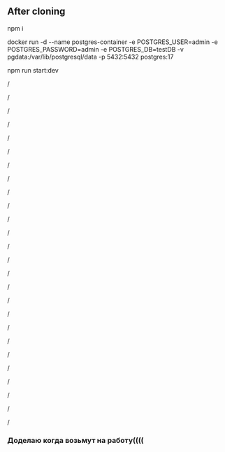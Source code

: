 ## After cloning

npm i

docker run -d --name postgres-container -e POSTGRES_USER=admin -e POSTGRES_PASSWORD=admin -e POSTGRES_DB=testDB -v pgdata:/var/lib/postgresql/data -p 5432:5432 postgres:17

npm run start:dev

/

/

/

/

/

/

/

/

/

/

/

/

/

/

/

/

/

/

/

/

/

/

/

/

/

/


### Доделаю когда возьмут на работу(((( 

